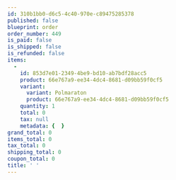```yaml
---
id: 310b1bb0-d6c5-4c40-970e-c89475285378
published: false
blueprint: order
order_number: 449
is_paid: false
is_shipped: false
is_refunded: false
items:
  -
    id: 853d7e01-2349-4be9-bd10-ab7bdf28acc5
    product: 66e767a9-ee34-4dc4-8681-d09bb59f0cf5
    variant:
      variant: Polmaraton
      product: 66e767a9-ee34-4dc4-8681-d09bb59f0cf5
    quantity: 1
    total: 0
    tax: null
    metadata: {  }
grand_total: 0
items_total: 0
tax_total: 0
shipping_total: 0
coupon_total: 0
title: ' '
---
```

